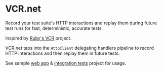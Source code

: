 # VCR.net
Record your test suite's HTTP interactions and replay them during future test runs for fast, deterministic, accurate tests.

Inspired by [Ruby's VCR](https://github.com/vcr/vcr) project.

VCR.net taps into the `HttpClient` delegating handlers pipeline to record HTTP interactions and then replay them in future tests.

See sample [web app](https://github.com/epignosisx/vcr.net/tree/master/sample/SampleWebApp) & [integration tests](https://github.com/epignosisx/vcr.net/tree/master/sample/SampleWebApp.IntegrationTest) project for usage.

